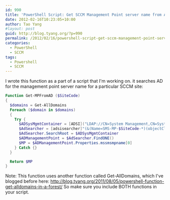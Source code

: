 ```yaml
---
id: 990
title: 'PowerShell Script: Get SCCM Management Point server name from AD'
date: 2012-02-16T10:23:05+10:00
author: Tao Yang
#layout: post
guid: http://blog.tyang.org/?p=990
permalink: /2012/02/16/powershell-script-get-sccm-management-point-server-name-from-ad/
categories:
  - PowerShell
  - SCCM
tags:
  - Powershell
  - SCCM
---
```

I wrote this function as a part of a script that I'm working on. it searches AD for the management point server name for a particular SCCM site:

```powershell
Function Get-MPFromAD ($SiteCode)
{
  $domains = Get-AllDomains
  Foreach ($domain in $domains)
  {
    Try {
      $ADSysMgmtContainer = [ADSI]("LDAP://CN=System Management,CN=System," + "$($Domain.Properties.ncname[0])")
      $AdSearcher = [adsisearcher]"(&(Name=SMS-MP-$SiteCode-*)(objectClass=mSSMSManagementPoint))"
      $AdSearcher.SearchRoot = $ADSysMgmtContainer
      $ADManagementPoint = $AdSearcher.FindONE()
      $MP = $ADManagementPoint.Properties.mssmsmpname[0]
    } Catch {}
  }

  Return $MP
}
```

Note: This function uses another function called Get-AllDomains, which I've blogged before here: <a href="http://blog.tyang.org/2011/08/05/powershell-function-get-alldomains-in-a-forest/">http://blog.tyang.org/2011/08/05/powershell-function-get-alldomains-in-a-forest/</a> So make sure you include BOTH functions in your script.
